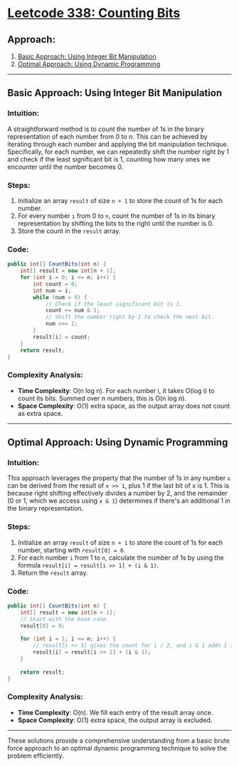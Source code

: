 # [Leetcode 338: Counting Bits](https://leetcode.com/problems/counting-bits/)

## Approach:
1. [Basic Approach: Using Integer Bit Manipulation](#basic-approach-using-integer-bit-manipulation)
2. [Optimal Approach: Using Dynamic Programming](#optimal-approach-using-dynamic-programming)

---

## Basic Approach: Using Integer Bit Manipulation

### Intuition:
A straightforward method is to count the number of 1s in the binary representation of each number from 0 to n. This can be achieved by iterating through each number and applying the bit manipulation technique. Specifically, for each number, we can repeatedly shift the number right by 1 and check if the least significant bit is 1, counting how many ones we encounter until the number becomes 0.

### Steps:
1. Initialize an array `result` of size `n + 1` to store the count of 1s for each number.
2. For every number `i` from 0 to `n`, count the number of 1s in its binary representation by shifting the bits to the right until the number is 0.
3. Store the count in the `result` array.

### Code:
```csharp
public int[] CountBits(int n) {
    int[] result = new int[n + 1];
    for (int i = 0; i <= n; i++) {
        int count = 0;
        int num = i;
        while (num > 0) {
            // Check if the least significant bit is 1.
            count += num & 1;
            // Shift the number right by 1 to check the next bit.
            num >>= 1;
        }
        result[i] = count;
    }
    return result;
}
```

### Complexity Analysis:
- **Time Complexity**: O(n log n). For each number i, it takes O(log i) to count its bits. Summed over n numbers, this is O(n log n).
- **Space Complexity**: O(1) extra space, as the output array does not count as extra space.

---

## Optimal Approach: Using Dynamic Programming

### Intuition:
This approach leverages the property that the number of 1s in any number `x` can be derived from the result of `x >> 1`, plus 1 if the last bit of x is 1. This is because right shifting effectively divides a number by 2, and the remainder (0 or 1, which we access using `x & 1`) determines if there's an additional 1 in the binary representation.

### Steps:
1. Initialize an array `result` of size `n + 1` to store the count of 1s for each number, starting with `result[0] = 0`.
2. For each number `i` from 1 to `n`, calculate the number of 1s by using the formula `result[i] = result[i >> 1] + (i & 1)`.
3. Return the `result` array.

### Code:
```csharp
public int[] CountBits(int n) {
    int[] result = new int[n + 1];
    // Start with the base case
    result[0] = 0;
    
    for (int i = 1; i <= n; i++) {
        // result[i >> 1] gives the count for i / 2, and i & 1 adds 1 if i is odd.
        result[i] = result[i >> 1] + (i & 1);
    }
    
    return result;
}
```

### Complexity Analysis:
- **Time Complexity**: O(n). We fill each entry of the result array once.
- **Space Complexity**: O(1) extra space, the output array is excluded.

---

These solutions provide a comprehensive understanding from a basic brute force approach to an optimal dynamic programming technique to solve the problem efficiently.

